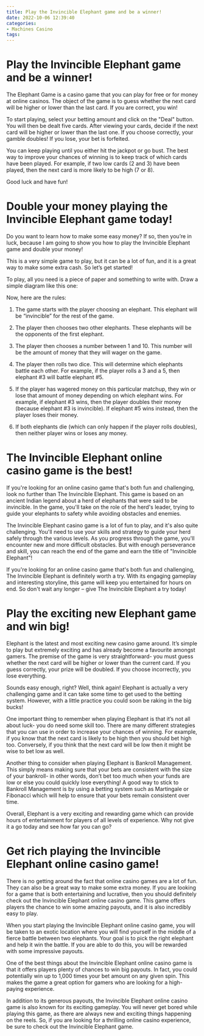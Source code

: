 ```yaml
---
title: Play the Invincible Elephant game and be a winner!
date: 2022-10-06 12:39:40
categories:
- Machines Casino
tags:
---
```



#  Play the Invincible Elephant game and be a winner!

The Elephant Game is a casino game that you can play for free or for money at online casinos. The object of the game is to guess whether the next card will be higher or lower than the last card. If you are correct, you win!

To start playing, select your betting amount and click on the "Deal" button. You will then be dealt five cards. After viewing your cards, decide if the next card will be higher or lower than the last one. If you choose correctly, your gamble doubles! If you lose, your bet is forfeited.

You can keep playing until you either hit the jackpot or go bust. The best way to improve your chances of winning is to keep track of which cards have been played. For example, if two low cards (2 and 3) have been played, then the next card is more likely to be high (7 or 8).

Good luck and have fun!

#  Double your money playing the Invincible Elephant game today!

Do you want to learn how to make some easy money? If so, then you’re in luck, because I am going to show you how to play the Invincible Elephant game and double your money!

This is a very simple game to play, but it can be a lot of fun, and it is a great way to make some extra cash. So let’s get started!

To play, all you need is a piece of paper and something to write with. Draw a simple diagram like this one:



Now, here are the rules:

1) The game starts with the player choosing an elephant. This elephant will be “invincible” for the rest of the game.

2) The player then chooses two other elephants. These elephants will be the opponents of the first elephant.

3) The player then chooses a number between 1 and 10. This number will be the amount of money that they will wager on the game.

4) The player then rolls two dice. This will determine which elephants battle each other. For example, if the player rolls a 3 and a 5, then elephant #3 will battle elephant #5.

5) If the player has wagered money on this particular matchup, they win or lose that amount of money depending on which elephant wins. For example, if elephant #3 wins, then the player doubles their money (because elephant #3 is invincible). If elephant #5 wins instead, then the player loses their money.

6) If both elephants die (which can only happen if the player rolls doubles), then neither player wins or loses any money.

#  The Invincible Elephant online casino game is the best!

If you're looking for an online casino game that's both fun and challenging, look no further than The Invincible Elephant. This game is based on an ancient Indian legend about a herd of elephants that were said to be invincible. In the game, you'll take on the role of the herd's leader, trying to guide your elephants to safety while avoiding obstacles and enemies.

The Invincible Elephant casino game is a lot of fun to play, and it's also quite challenging. You'll need to use your skills and strategy to guide your herd safely through the various levels. As you progress through the game, you'll encounter new and more difficult obstacles. But with enough perseverance and skill, you can reach the end of the game and earn the title of "Invincible Elephant"!

If you're looking for an online casino game that's both fun and challenging, The Invincible Elephant is definitely worth a try. With its engaging gameplay and interesting storyline, this game will keep you entertained for hours on end. So don't wait any longer – give The Invincible Elephant a try today!

#  Play the exciting new Elephant game and win big!

Elephant is the latest and most exciting new casino game around. It’s simple to play but extremely exciting and has already become a favourite amongst gamers. The premise of the game is very straightforward- you must guess whether the next card will be higher or lower than the current card. If you guess correctly, your prize will be doubled. If you choose incorrectly, you lose everything.

Sounds easy enough, right? Well, think again! Elephant is actually a very challenging game and it can take some time to get used to the betting system. However, with a little practice you could soon be raking in the big bucks!

One important thing to remember when playing Elephant is that it’s not all about luck- you do need some skill too. There are many different strategies that you can use in order to increase your chances of winning. For example, if you know that the next card is likely to be high then you should bet high too. Conversely, if you think that the next card will be low then it might be wise to bet low as well.

Another thing to consider when playing Elephant is Bankroll Management. This simply means making sure that your bets are consistent with the size of your bankroll- in other words, don’t bet too much when your funds are low or else you could quickly lose everything! A good way to stick to Bankroll Management is by using a betting system such as Martingale or Fibonacci which will help to ensure that your bets remain consistent over time.

Overall, Elephant is a very exciting and rewarding game which can provide hours of entertainment for players of all levels of experience. Why not give it a go today and see how far you can go?

#  Get rich playing the Invincible Elephant online casino game!

There is no getting around the fact that online casino games are a lot of fun. They can also be a great way to make some extra money. If you are looking for a game that is both entertaining and lucrative, then you should definitely check out the Invincible Elephant online casino game. This game offers players the chance to win some amazing payouts, and it is also incredibly easy to play.

When you start playing the Invincible Elephant online casino game, you will be taken to an exotic location where you will find yourself in the middle of a fierce battle between two elephants. Your goal is to pick the right elephant and help it win the battle. If you are able to do this, you will be rewarded with some impressive payouts.

One of the best things about the Invincible Elephant online casino game is that it offers players plenty of chances to win big payouts. In fact, you could potentially win up to 1,000 times your bet amount on any given spin. This makes the game a great option for gamers who are looking for a high-paying experience.

In addition to its generous payouts, the Invincible Elephant online casino game is also known for its exciting gameplay. You will never get bored while playing this game, as there are always new and exciting things happening on the reels. So, if you are looking for a thrilling online casino experience, be sure to check out the Invincible Elephant game.
